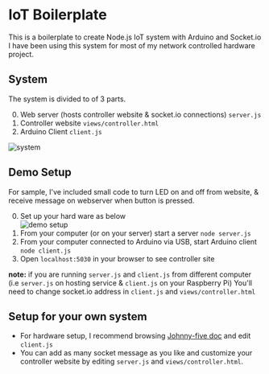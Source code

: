# IoT Boilerplate
This is a boilerplate to create Node.js IoT system with Arduino and Socket.io
I have been using this system for most of my network controlled hardware project.

## System
The system is divided to of 3 parts.

0. Web server (hosts controller website & socket.io connections) `server.js`
0. Controller website `views/controller.html`
0. Arduino Client `client.js`

![system](https://cloud.githubusercontent.com/assets/4581495/10714262/21408514-7abc-11e5-8edd-b750a590b76b.jpg)


## Demo Setup
For sample, I've included small code to turn LED on and off from website, & receive message on webserver when button is pressed.

0. Set up your hard ware as below  
![demo setup](https://github.com/kosamari/IoT-Boilerplate/blob/master/breadboard/led-sw.png)
0. From your computer (or on your server) start a server `node server.js`
0. From your computer connected to Arduino via USB, start Arduino client  `node client.js`
0. Open `localhost:5030` in your browser to see controller site

**note:** if you are running `server.js` and `client.js` from different computer (i.e `server.js` on hosting service & `client.js` on your Raspberry Pi) You'll need to change socket.io address in `client.js` and `views/controller.html`

## Setup for your own system
- For hardware setup, I recommend browsing [Johnny-five doc](http://johnny-five.io/) and edit `client.js`
- You can add as many socket message as you like and customize your controller website by editing  `server.js` and `views/controller.html`.
